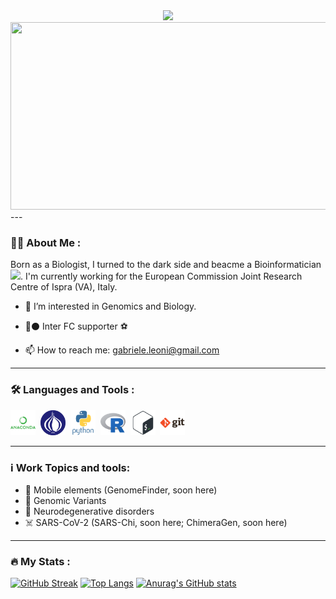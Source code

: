 <div id="header" align="center">
  <img src="https://media.giphy.com/media/ZeFG00TVXs54Pw4c8e/giphy.gif" width="300"/>
</div>

<div align="center">
  <img src="https://media.giphy.com/media/dWesBcTLavkZuG35MI/giphy.gif" width="600" height="300"/>
</div>
---

### :woman_technologist: About Me :
Born as a Biologist, I turned to the dark side and beacme a Bioinformatician  <img src="https://media.giphy.com/media/WUlplcMpOCEmTGBtBW/giphy.gif" width="30">.
I'm currently working for the European Commission Joint Research Centre of Ispra (VA), Italy.

- :telescope: I’m interested in Genomics and Biology.

- 🔵⚫ Inter FC supporter ⚽

- :mailbox: How to reach me: gabriele.leoni@gmail.com

---

### :hammer_and_wrench: Languages and Tools :

<div>
  <img src="https://github.com/devicons/devicon/blob/master/icons/anaconda/anaconda-original-wordmark.svg" title="Anaconda" alt="Anaconda" width="40" height="40"/>&nbsp;
  <img src="https://github.com/devicons/devicon/blob/master/icons/perl/perl-original.svg" title="Perl" alt="Perl" width="40" height="40"/>&nbsp;
  <img src="https://github.com/devicons/devicon/blob/master/icons/python/python-original-wordmark.svg" title="Python" alt="Python" width="40" height="40"/>&nbsp;
  <img src="https://github.com/devicons/devicon/blob/master/icons/r/r-original.svg" title="R" alt="R" width="40" height="40"/>&nbsp;
  <img src="https://github.com/devicons/devicon/blob/master/icons/bash/bash-original.svg" title="Bash" alt="Bash" width="40" height="40"/>&nbsp;
  <img src="https://github.com/devicons/devicon/blob/master/icons/git/git-original-wordmark.svg" title="Git" **alt="Git" width="40" height="40"/>
</div>

---

### ℹ️ Work Topics and tools:

- 🌽 Mobile elements (GenomeFinder, soon here)
- 🧬 Genomic Variants
- 🧠 Neurodegenerative disorders
- ☠️ SARS-CoV-2 (SARS-Chi, soon here; ChimeraGen, soon here)

---

### :fire: My Stats :
[![GitHub Streak](http://github-readme-streak-stats.herokuapp.com?user=galeoni&date_format=M%20j%5B%2C%20Y%5D)](https://git.io/streak-stats)
[![Top Langs](https://github-readme-stats.vercel.app/api/top-langs/?username=galeoni)](https://github.com/anuraghazra/github-readme-stats)
[![Anurag's GitHub stats](https://github-readme-stats.vercel.app/api?username=galeoni&show_icons=true&theme=radical)](https://github.com/anuraghazra/github-readme-stats)
